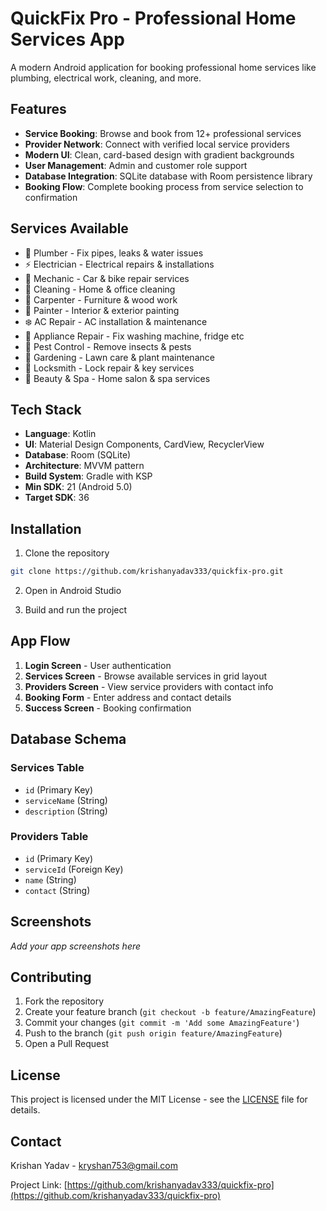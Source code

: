 # QuickFix Pro - Professional Home Services App

A modern Android application for booking professional home services like plumbing, electrical work, cleaning, and more.

## Features

- **Service Booking**: Browse and book from 12+ professional services
- **Provider Network**: Connect with verified local service providers
- **Modern UI**: Clean, card-based design with gradient backgrounds
- **User Management**: Admin and customer role support
- **Database Integration**: SQLite database with Room persistence library
- **Booking Flow**: Complete booking process from service selection to confirmation

## Services Available

- 🔧 Plumber - Fix pipes, leaks & water issues
- ⚡ Electrician - Electrical repairs & installations
- 🚗 Mechanic - Car & bike repair services
- 🧹 Cleaning - Home & office cleaning
- 🔨 Carpenter - Furniture & wood work
- 🎨 Painter - Interior & exterior painting
- ❄️ AC Repair - AC installation & maintenance
- 📱 Appliance Repair - Fix washing machine, fridge etc
- 🐛 Pest Control - Remove insects & pests
- 🌱 Gardening - Lawn care & plant maintenance
- 🔐 Locksmith - Lock repair & key services
- 💅 Beauty & Spa - Home salon & spa services

## Tech Stack

- **Language**: Kotlin
- **UI**: Material Design Components, CardView, RecyclerView
- **Database**: Room (SQLite)
- **Architecture**: MVVM pattern
- **Build System**: Gradle with KSP
- **Min SDK**: 21 (Android 5.0)
- **Target SDK**: 36

## Installation

1. Clone the repository
```bash
git clone https://github.com/krishanyadav333/quickfix-pro.git
```

2. Open in Android Studio

3. Build and run the project

## App Flow

1. **Login Screen** - User authentication
2. **Services Screen** - Browse available services in grid layout
3. **Providers Screen** - View service providers with contact info
4. **Booking Form** - Enter address and contact details
5. **Success Screen** - Booking confirmation

## Database Schema

### Services Table
- `id` (Primary Key)
- `serviceName` (String)
- `description` (String)

### Providers Table
- `id` (Primary Key)
- `serviceId` (Foreign Key)
- `name` (String)
- `contact` (String)

## Screenshots

*Add your app screenshots here*

## Contributing

1. Fork the repository
2. Create your feature branch (`git checkout -b feature/AmazingFeature`)
3. Commit your changes (`git commit -m 'Add some AmazingFeature'`)
4. Push to the branch (`git push origin feature/AmazingFeature`)
5. Open a Pull Request

## License

This project is licensed under the MIT License - see the [LICENSE](LICENSE) file for details.

## Contact

Krishan Yadav - kryshan753@gmail.com

Project Link: [https://github.com/krishanyadav333/quickfix-pro](https://github.com/krishanyadav333/quickfix-pro)